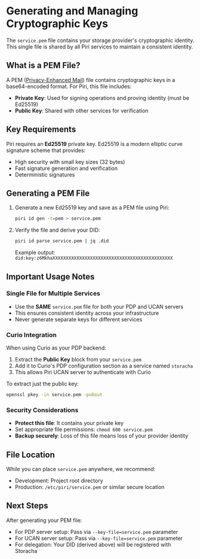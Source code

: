 # Generating and Managing Cryptographic Keys

The `service.pem` file contains your storage provider's cryptographic identity. 
This single file is shared by all Piri services to maintain a consistent identity.

## What is a PEM File?

A PEM ([Privacy-Enhanced Mail](https://en.wikipedia.org/wiki/Privacy-Enhanced_Mail)) file contains cryptographic keys in a base64-encoded format. 
For Piri, this file includes:
- **Private Key**: Used for signing operations and proving identity (must be Ed25519)
- **Public Key**: Shared with other services for verification

## Key Requirements

Piri requires an **Ed25519** private key. Ed25519 is a modern elliptic curve signature scheme that provides:
- High security with small key sizes (32 bytes)
- Fast signature generation and verification
- Deterministic signatures

## Generating a PEM File

1. Generate a new Ed25519 key and save as a PEM file using Piri:
   ```bash
   piri id gen -t=pem > service.pem
   ```

2. Verify the file and derive your DID:
   ```bash
   piri id parse service.pem | jq .did
   ```
   Example output: `did:key:z6MkhaXXXXXXXXXXXXXXXXXXXXXXXXXXXXXXXXXXXXXXXXXXXXX`

## Important Usage Notes

### Single File for Multiple Services
- Use the **SAME** `service.pem` file for both your PDP and UCAN servers
- This ensures consistent identity across your infrastructure
- Never generate separate keys for different services

### Curio Integration
When using Curio as your PDP backend:
1. Extract the **Public Key** block from your `service.pem`
2. Add it to Curio's PDP configuration section as a service named `storacha`
3. This allows Piri UCAN server to authenticate with Curio

To extract just the public key:
```bash
openssl pkey -in service.pem -pubout
```

### Security Considerations
- **Protect this file**: It contains your private key
- Set appropriate file permissions: `chmod 600 service.pem`
- **Backup securely**: Loss of this file means loss of your provider identity

## File Location

While you can place `service.pem` anywhere, we recommend:
- Development: Project root directory
- Production: `/etc/piri/service.pem` or similar secure location

## Next Steps

After generating your PEM file:
- For PDP server setup: Pass via `--key-file=service.pem` parameter
- For UCAN server setup: Pass via `--key-file=service.pem` parameter
- For delegation: Your DID (derived above) will be registered with Storacha